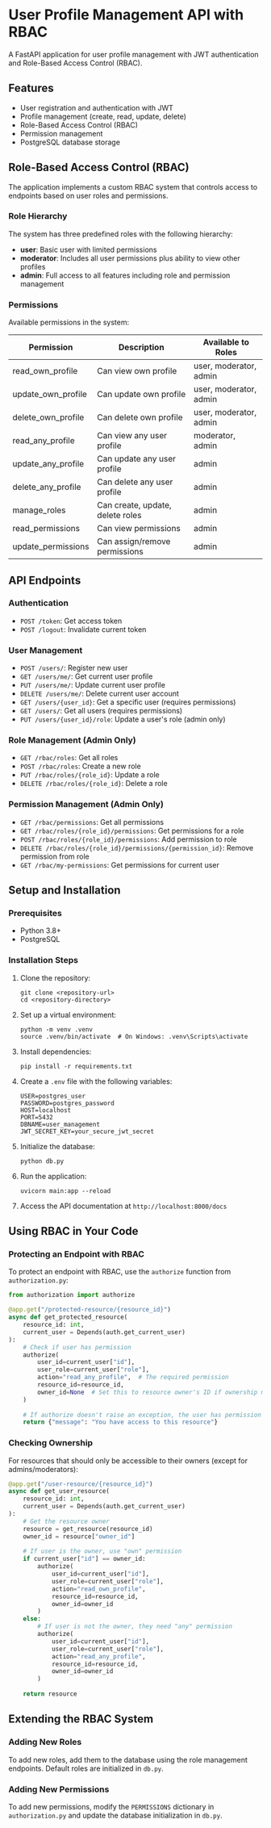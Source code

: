 # User Profile Management API with RBAC

A FastAPI application for user profile management with JWT authentication and Role-Based Access Control (RBAC).

## Features

- User registration and authentication with JWT
- Profile management (create, read, update, delete)
- Role-Based Access Control (RBAC)
- Permission management
- PostgreSQL database storage

## Role-Based Access Control (RBAC)

The application implements a custom RBAC system that controls access to endpoints based on user roles and permissions.

### Role Hierarchy

The system has three predefined roles with the following hierarchy:

- **user**: Basic user with limited permissions
- **moderator**: Includes all user permissions plus ability to view other profiles
- **admin**: Full access to all features including role and permission management

### Permissions

Available permissions in the system:

| Permission | Description | Available to Roles |
|------------|-------------|-------------------|
| read_own_profile | Can view own profile | user, moderator, admin |
| update_own_profile | Can update own profile | user, moderator, admin |
| delete_own_profile | Can delete own profile | user, moderator, admin |
| read_any_profile | Can view any user profile | moderator, admin |
| update_any_profile | Can update any user profile | admin |
| delete_any_profile | Can delete any user profile | admin |
| manage_roles | Can create, update, delete roles | admin |
| read_permissions | Can view permissions | admin |
| update_permissions | Can assign/remove permissions | admin |

## API Endpoints

### Authentication

- `POST /token`: Get access token
- `POST /logout`: Invalidate current token

### User Management

- `POST /users/`: Register new user
- `GET /users/me/`: Get current user profile
- `PUT /users/me/`: Update current user profile
- `DELETE /users/me/`: Delete current user account
- `GET /users/{user_id}`: Get a specific user (requires permissions)
- `GET /users/`: Get all users (requires permissions)
- `PUT /users/{user_id}/role`: Update a user's role (admin only)

### Role Management (Admin Only)

- `GET /rbac/roles`: Get all roles
- `POST /rbac/roles`: Create a new role
- `PUT /rbac/roles/{role_id}`: Update a role
- `DELETE /rbac/roles/{role_id}`: Delete a role

### Permission Management (Admin Only)

- `GET /rbac/permissions`: Get all permissions
- `GET /rbac/roles/{role_id}/permissions`: Get permissions for a role
- `POST /rbac/roles/{role_id}/permissions`: Add permission to role
- `DELETE /rbac/roles/{role_id}/permissions/{permission_id}`: Remove permission from role
- `GET /rbac/my-permissions`: Get permissions for current user

## Setup and Installation

### Prerequisites

- Python 3.8+
- PostgreSQL

### Installation Steps

1. Clone the repository:
   ```
   git clone <repository-url>
   cd <repository-directory>
   ```

2. Set up a virtual environment:
   ```
   python -m venv .venv
   source .venv/bin/activate  # On Windows: .venv\Scripts\activate
   ```

3. Install dependencies:
   ```
   pip install -r requirements.txt
   ```

4. Create a `.env` file with the following variables:
   ```
   USER=postgres_user
   PASSWORD=postgres_password
   HOST=localhost
   PORT=5432
   DBNAME=user_management
   JWT_SECRET_KEY=your_secure_jwt_secret
   ```

5. Initialize the database:
   ```
   python db.py
   ```

6. Run the application:
   ```
   uvicorn main:app --reload
   ```

7. Access the API documentation at `http://localhost:8000/docs`

## Using RBAC in Your Code

### Protecting an Endpoint with RBAC

To protect an endpoint with RBAC, use the `authorize` function from `authorization.py`:

```python
from authorization import authorize

@app.get("/protected-resource/{resource_id}")
async def get_protected_resource(
    resource_id: int,
    current_user = Depends(auth.get_current_user)
):
    # Check if user has permission
    authorize(
        user_id=current_user["id"],
        user_role=current_user["role"],
        action="read_any_profile",  # The required permission
        resource_id=resource_id,
        owner_id=None  # Set this to resource owner's ID if ownership matters
    )
    
    # If authorize doesn't raise an exception, the user has permission
    return {"message": "You have access to this resource"}
```

### Checking Ownership

For resources that should only be accessible to their owners (except for admins/moderators):

```python
@app.get("/user-resource/{resource_id}")
async def get_user_resource(
    resource_id: int,
    current_user = Depends(auth.get_current_user)
):
    # Get the resource owner
    resource = get_resource(resource_id)
    owner_id = resource["owner_id"]
    
    # If user is the owner, use "own" permission
    if current_user["id"] == owner_id:
        authorize(
            user_id=current_user["id"],
            user_role=current_user["role"],
            action="read_own_profile",
            resource_id=resource_id,
            owner_id=owner_id
        )
    else:
        # If user is not the owner, they need "any" permission
        authorize(
            user_id=current_user["id"],
            user_role=current_user["role"],
            action="read_any_profile",
            resource_id=resource_id,
            owner_id=owner_id
        )
    
    return resource
```

## Extending the RBAC System

### Adding New Roles

To add new roles, add them to the database using the role management endpoints. Default roles are initialized in `db.py`.

### Adding New Permissions

To add new permissions, modify the `PERMISSIONS` dictionary in `authorization.py` and update the database initialization in `db.py`.
